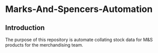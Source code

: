 # Marks-And-Spencers-Automation

## Introduction

The purpose of this repository is automate collating stock data for M&S products for the merchandising team.


